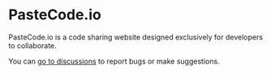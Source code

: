 # PasteCode.io

PasteCode.io is a code sharing website designed exclusively for developers to collaborate.

You can [go to discussions](https://github.com/orgs/pastecodeio/discussions?discussions_q=) to report bugs or make suggestions.

